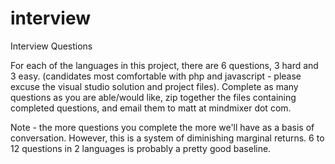 interview
=========

Interview Questions

For each of the languages in this project, there are 6 questions, 3 hard and 3 easy. (candidates most comfortable with php and javascript - please excuse the visual studio solution and project files). Complete as many questions as you are able/would like, zip together the files containing completed questions, and email them to matt at mindmixer dot com.

Note - the more questions you complete the more we'll have as a basis of conversation. However, this is a system of diminishing marginal returns. 6 to 12 questions in 2 languages is probably a pretty good baseline.